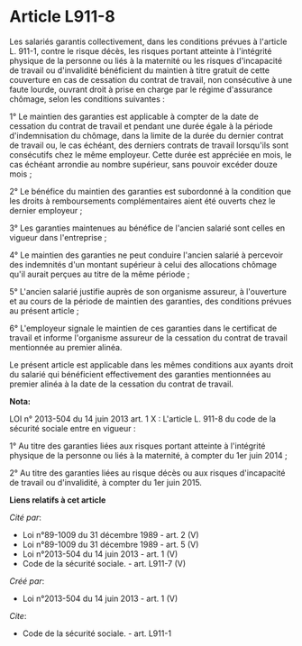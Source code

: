 # Article L911-8

Les salariés garantis collectivement, dans les conditions prévues à l'article L. 911-1, contre le risque décès, les risques
portant atteinte à l'intégrité physique de la personne ou liés à la maternité ou les risques d'incapacité de travail ou
d'invalidité bénéficient du maintien à titre gratuit de cette couverture en cas de cessation du contrat de travail, non
consécutive à une faute lourde, ouvrant droit à prise en charge par le régime d'assurance chômage, selon les conditions
suivantes : 

1° Le maintien des garanties est applicable à compter de la date de cessation du contrat de travail et pendant une durée
égale à la période d'indemnisation du chômage, dans la limite de la durée du dernier contrat de travail ou, le cas échéant,
des derniers contrats de travail lorsqu'ils sont consécutifs chez le même employeur. Cette durée est appréciée en mois, le
cas échéant arrondie au nombre supérieur, sans pouvoir excéder douze mois ; 

2° Le bénéfice du maintien des garanties est subordonné à la condition que les droits à remboursements complémentaires aient
été ouverts chez le dernier employeur ; 

3° Les garanties maintenues au bénéfice de l'ancien salarié sont celles en vigueur dans l'entreprise ; 

4° Le maintien des garanties ne peut conduire l'ancien salarié à percevoir des indemnités d'un montant supérieur à celui des
allocations chômage qu'il aurait perçues au titre de la même période ; 

5° L'ancien salarié justifie auprès de son organisme assureur, à l'ouverture et au cours de la période de maintien des
garanties, des conditions prévues au présent article ; 

6° L'employeur signale le maintien de ces garanties dans le certificat de travail et informe l'organisme assureur de la
cessation du contrat de travail mentionnée au premier alinéa. 

Le présent article est applicable dans les mêmes conditions aux ayants droit du salarié qui bénéficient effectivement des
garanties mentionnées au premier alinéa à la date de la cessation du contrat de travail.

**Nota:**

LOI n° 2013-504 du 14 juin 2013 art. 1 X : L'article L. 911-8 du code de la sécurité sociale entre en vigueur :

1° Au titre des garanties liées aux risques portant atteinte à l'intégrité physique de la personne ou liés à la maternité, à
compter du 1er juin 2014 ;

2° Au titre des garanties liées au risque décès ou aux risques d'incapacité de travail ou d'invalidité, à compter du 1er juin
2015.

**Liens relatifs à cet article**

_Cité par_:

  - Loi n°89-1009 du 31 décembre 1989 - art. 2 (V)
  - Loi n°89-1009 du 31 décembre 1989 - art. 5 (V)
  - Loi n°2013-504 du 14 juin 2013 - art. 1 (V)
  - Code de la sécurité sociale. - art. L911-7 (V)

_Créé par_:

  - Loi n°2013-504 du 14 juin 2013 - art. 1 (V)

_Cite_:

  - Code de la sécurité sociale. - art. L911-1
